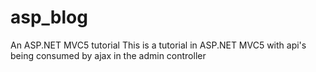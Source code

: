 # asp_blog
An ASP.NET MVC5 tutorial
This is a tutorial in ASP.NET MVC5 with api's being consumed by ajax in the admin controller
